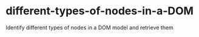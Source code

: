 # different-types-of-nodes-in-a-DOM
Identify different types of nodes in a DOM model and retrieve them
